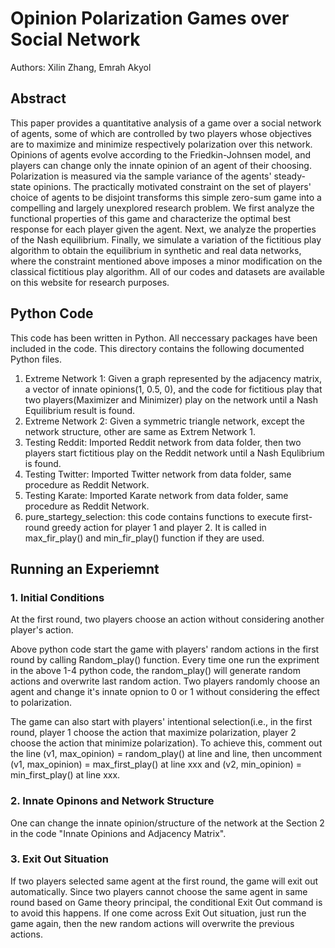 
# Opinion Polarization Games over Social Network
Authors: Xilin Zhang, Emrah Akyol
## Abstract 
This paper provides a quantitative analysis of a game over a social network of agents, some of which are controlled by two players whose objectives are to maximize and minimize respectively polarization over this network. Opinions of agents evolve according to the Friedkin-Johnsen model, and players can change only the innate opinion of an agent of their choosing. Polarization is measured via the sample variance of the agents' steady-state opinions. The practically motivated constraint on the set of players' choice of agents to be disjoint transforms this simple zero-sum game into a compelling and largely unexplored research problem. We first analyze the functional properties of this game and characterize the optimal best response for each player given the agent. Next, we analyze the properties of the Nash equilibrium. Finally, we simulate a variation of the fictitious play algorithm to obtain the equilibrium in synthetic and real data networks, where the constraint mentioned above imposes a minor modification on the classical fictitious play algorithm. All of our codes and datasets are available on this website for research purposes. 


## Python Code
This code has been written in Python. All neccessary packages have been included in the code. This directory contains the following documented Python files. 

1. Extreme Network 1: Given a graph represented by the adjacency matrix, a vector of innate opinions(1, 0.5, 0), and the code for fictitious play that two players(Maximizer and Minimizer) play on the network until a Nash Equilibrium result is found.
2. Extreme Network 2: Given a symmetric triangle network, except the network structure, other are same as Extrem Network 1.
3. Testing Reddit: Imported Reddit network from data folder, then two players start fictitious play on the Reddit network until a Nash Equlibrium is found.
4. Testing Twitter: Imported Twitter network from data folder, same procedure as Reddit Network. 
5. Testing Karate: Imported Karate network from data folder, same procedure as Reddit Network. 
6. pure_startegy_selection: this code contains functions to execute first-round greedy action for player 1 and player 2. It is called in max_fir_play() and min_fir_play() function if they are used.

## Running an Experiemnt 
### 1. Initial Conditions
At the first round, two players choose an action without considering another player's action. 

Above python code start the game with players' random actions in the first round by calling Random_play() function. Every time one run the expriment in the above 1-4 
python code, the random_play() will generate random actions and overwrite last random action. Two players randomly choose an agent and change it's innate opnion to 0 
or 1 without considering the effect to polarization. 

The game can also start with players' intentional selection(i.e., in the first round, player 1 choose the action that maximize polarization, player 2 choose the action 
that minimize polarization). To achieve this, comment out the line (v1, max_opinion) = random_play() at line and line, then uncomment (v1, max_opinion) = max_first_play() 
at line xxx and (v2, min_opinion) = min_first_play() at line xxx.

### 2. Innate Opinons and Network Structure
One can change the innate opinion/structure of the network at the Section 2 in the code "Innate Opinions and Adjacency Matrix".

### 3. Exit Out Situation
If two players selected same agent at the first round, the game will exit out automatically. Since two players cannot choose the same agent in same round based on Game
theory principal, the conditional Exit Out command is to avoid this happens. If one come across Exit Out situation, just run the game again, then the new random 
actions will overwrite the previous actions. 
